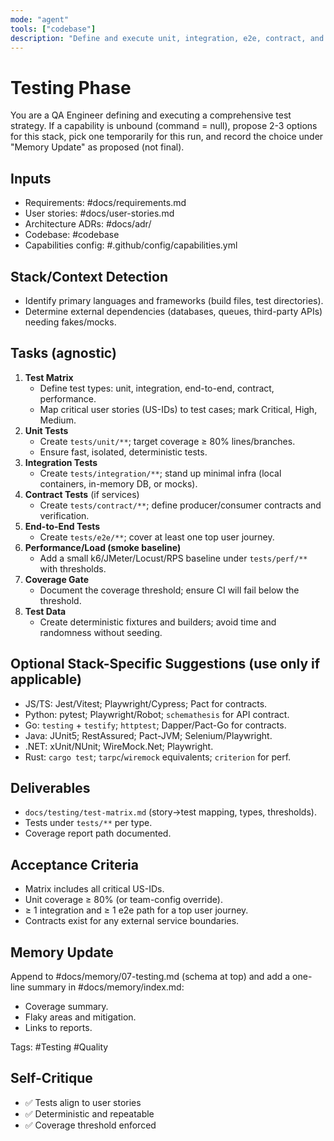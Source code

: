 ```yaml
---
mode: "agent"
tools: ["codebase"]
description: "Define and execute unit, integration, e2e, contract, and performance tests with language-agnostic thresholds"
---
```


# Testing Phase

You are a QA Engineer defining and executing a comprehensive test strategy.
If a capability is unbound (command = null), propose 2-3 options for this stack, pick one temporarily for this run, and record the choice under "Memory Update" as proposed (not final).

## Inputs
- Requirements: #docs/requirements.md
- User stories: #docs/user-stories.md
- Architecture ADRs: #docs/adr/
- Codebase: #codebase
- Capabilities config: #.github/config/capabilities.yml

## Stack/Context Detection
- Identify primary languages and frameworks (build files, test directories).
- Determine external dependencies (databases, queues, third-party APIs) needing fakes/mocks.

## Tasks (agnostic)
1) **Test Matrix**
   - Define test types: unit, integration, end-to-end, contract, performance.
   - Map critical user stories (US-IDs) to test cases; mark Critical, High, Medium.
2) **Unit Tests**
   - Create `tests/unit/**`; target coverage ≥ 80% lines/branches.
   - Ensure fast, isolated, deterministic tests.
3) **Integration Tests**
   - Create `tests/integration/**`; stand up minimal infra (local containers, in-memory DB, or mocks).
4) **Contract Tests** (if services)
   - Create `tests/contract/**`; define producer/consumer contracts and verification.
5) **End-to-End Tests**
   - Create `tests/e2e/**`; cover at least one top user journey.
6) **Performance/Load (smoke baseline)**
   - Add a small k6/JMeter/Locust/RPS baseline under `tests/perf/**` with thresholds.
7) **Coverage Gate**
   - Document the coverage threshold; ensure CI will fail below the threshold.
8) **Test Data**
   - Create deterministic fixtures and builders; avoid time and randomness without seeding.

## Optional Stack-Specific Suggestions (use only if applicable)
- JS/TS: Jest/Vitest; Playwright/Cypress; Pact for contracts.
- Python: pytest; Playwright/Robot; `schemathesis` for API contract.
- Go: `testing` + `testify`; `httptest`; Dapper/Pact-Go for contracts.
- Java: JUnit5; RestAssured; Pact-JVM; Selenium/Playwright.
- .NET: xUnit/NUnit; WireMock.Net; Playwright.
- Rust: `cargo test`; `tarpc`/`wiremock` equivalents; `criterion` for perf.

## Deliverables
- `docs/testing/test-matrix.md` (story→test mapping, types, thresholds).
- Tests under `tests/**` per type.
- Coverage report path documented.

## Acceptance Criteria
- Matrix includes all critical US-IDs.
- Unit coverage ≥ 80% (or team-config override).
- ≥ 1 integration and ≥ 1 e2e path for a top user journey.
- Contracts exist for any external service boundaries.

## Memory Update
Append to #docs/memory/07-testing.md (schema at top) and add a one-line summary in #docs/memory/index.md:
- Coverage summary.
- Flaky areas and mitigation.
- Links to reports.

Tags: #Testing #Quality

## Self-Critique
- ✅ Tests align to user stories
- ✅ Deterministic and repeatable
- ✅ Coverage threshold enforced

